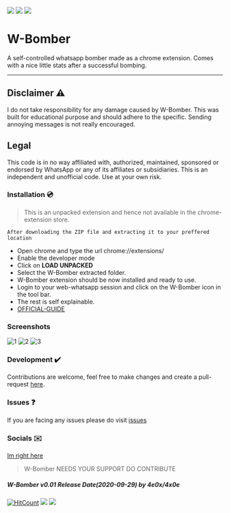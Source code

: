 ![](https://img.shields.io/badge/TYPE-CHROME--EXTENSION-yellow?style=for-the-badge&logo=google%20chrome)
![](http://img.shields.io/badge/VERSION-0.01-green?style=for-the-badge)
![](https://img.shields.io/badge/LICENSE-MIT-blue?style=for-the-badge)

# W-Bomber
A self-controlled whatsapp bomber made as a chrome extension. Comes with a nice little stats after a successful bombing.
- - -

## Disclaimer ⚠️
I do not take responsibility for any damage caused by W-Bomber. This was built for educational purpose and should adhere to the specific. Sending annoying messages is not really encouraged.

## Legal
This code is in no way affiliated with, authorized, maintained, sponsored or endorsed by WhatsApp or any of its affiliates or subsidiaries. This is an independent and unofficial code. Use at your own risk.
   
### Installation 💿
> This is an unpacked extension and hence not available in the chrome-extension store.

`After downloading the ZIP file and extracting it to your preffered location`
 - Open chrome and type the url chrome://extensions/
 - Enable the developer mode
 - Click on **LOAD UNPACKED**
 - Select the W-Bomber extracted folder.
 - W-Bomber extension should be now installed and ready to use.
 - Login to your web-whatsapp session and click on the W-Bomber icon in the tool bar.
 - The rest is self explainable.
 - [OFFICIAL-GUIDE](https://developer.chrome.com/extensions/getstarted)
 
### Screenshots
![1](https://user-images.githubusercontent.com/53340269/91641490-5f8c6900-ea42-11ea-8633-5240946507b9.png)
![2](https://user-images.githubusercontent.com/53340269/91641494-66b37700-ea42-11ea-87a5-f311857e5b0d.png)
![3](https://user-images.githubusercontent.com/53340269/91654222-ae7ae280-eac4-11ea-9b6b-c3beb068b424.png)

### Development ✔️
Contributions are welcome, feel free to make changes and create a pull-request [here](https://github.com/4e0x/W-Bomber/pulls).

### Issues ❓
If you are facing any issues please do visit [issues](https://github.com/4e0x/W-Bomber/issues)

### Socials ✉️
[Im right here](mailto:lekidnextdoor@pm.me)

> W-Bomber NEEDS YOUR SUPPORT DO CONTRIBUTE

##### W-Bomber v0.01 Release Date(2020-09-29) by 4e0x/4x0e

[![HitCount](http://hits.dwyl.com/4e0x/w-bomber.svg)](http://hits.dwyl.com/4e0x/W-Bomber)
![](https://githubbadges.com/star.svg?user=4e0x&repo=w-bomber&background=46a223&color=fff&style=flat)
![](https://githubbadges.com/fork.svg?user=4e0x&repo=w-bomber&background=46a223&color=fff&style=flat)
